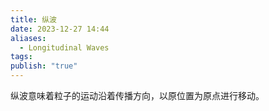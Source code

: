 ```yaml
---
title: 纵波
date: 2023-12-27 14:44
aliases:
  - Longitudinal Waves
tags: 
publish: "true"
---
```

纵波意味着粒子的运动沿着传播方向，以原位置为原点进行移动。
